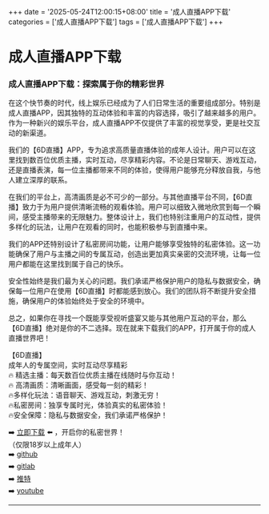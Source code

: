 +++
date = '2025-05-24T12:00:15+08:00'
title = '成人直播APP下载'
categories = ['成人直播APP下载']
tags = ['成人直播APP下载']
+++

# 成人直播APP下载

### 成人直播APP下载：探索属于你的精彩世界

在这个快节奏的时代，线上娱乐已经成为了人们日常生活的重要组成部分。特别是成人直播APP，因其独特的互动体验和丰富的内容选择，吸引了越来越多的用户。作为一种新兴的娱乐平台，成人直播APP不仅提供了丰富的视觉享受，更是社交互动的新渠道。

我们的【6D直播】APP，专为追求高质量直播体验的成年人设计。用户可以在这里找到数百位优质主播，实时互动，尽享精彩内容。不论是日常聊天、游戏互动，还是直播表演，每一位主播都带来不同的体验，使得用户能够充分释放自我，与他人建立深厚的联系。

在我们的平台上，高清画质是必不可少的一部分。与其他直播平台不同，【6D直播】致力于为用户提供清晰流畅的观看体验。用户可以细致入微地欣赏到每一个瞬间，感受主播带来的无限魅力。整体设计上，我们也特别注重用户的互动性，提供多样化的玩法，让用户在观看的同时，也能积极参与到直播中来。

我们的APP还特别设计了私密房间功能，让用户能够享受独特的私密体验。这一功能确保了用户与主播之间的专属互动，创造出更加真实亲密的交流环境，让每一位用户都能在这里找到属于自己的快乐。

安全性始终是我们最为关心的问题。我们承诺严格保护用户的隐私与数据安全，确保每一位用户在使用【6D直播】时都能感到放心。我们的团队将不断提升安全措施，确保用户的体验始终处于安全的环境中。

总之，如果你在寻找一个既能享受视听盛宴又能与其他用户互动的平台，那么【6D直播】绝对是你的不二选择。现在就来下载我们的APP，打开属于你的成人直播世界吧！

【6D直播】  
成年人的专属空间，实时互动尽享精彩  
🔥 精选主播：每天数百位优质主播在线随时与你互动！  
🔥 高清画质：清晰画面，感受每一刻的精彩！  
🔥多样化玩法：语音聊天、游戏互动，刺激无穷！  
🔥私密房间：独享专属时光，体验真实的私密体验！  
🔥安全保障：隐私与数据安全，我们承诺严格保护！  

➡️ [立即下载](https://down123.s3.ap-east-1.amazonaws.com/down/down.html?channelCode=blog) ⬅️ ，开启你的私密世界！  
（仅限18岁以上成年人）  
➡️ [github](https://aldult-live.github.io/)  
➡️ [gitlab](https://seo-09598d.gitlab.io/)  
➡️ [推特](https://x.com/wegame33)  
➡️ [youtube](https://www.youtube.com/@6Dlive)  

---
